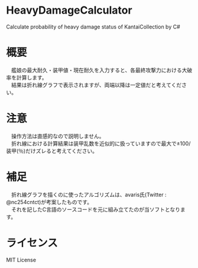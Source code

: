 # HeavyDamageCalculator
Calculate probability of heavy damage status of KantaiCollection by C#

# 概要
　艦娘の最大耐久・装甲値・現在耐久を入力すると、各最終攻撃力における大破率を計算します。  
　結果は折れ線グラフで表示されますが、両端以降は一定値だと考えてください。

# 注意
　操作方法は直感的なので説明しません。  
　折れ線における計算結果は装甲乱数を近似的に扱っていますので最大で±100/装甲(％)だけズレると考えてください。

# 補足
　折れ線グラフを描くのに使ったアルゴリズムは、avaris氏(Twitter : @nc254cntct)が考案したものです。  
　それを記したC言語のソースコードを元に組み立てたのが当ソフトとなります。

# ライセンス
MIT License
